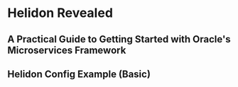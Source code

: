 # Helidon Revealed
## A Practical Guide to Getting Started with Oracle's Microservices Framework
## Helidon Config Example (Basic)
